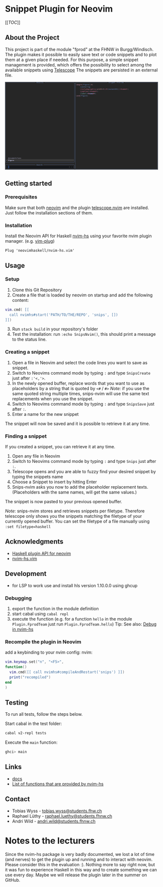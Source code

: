 # Snippet Plugin for Neovim

[[_TOC_]]

## About the Project
This project is part of the module "fprod" at the FHNW in Burgg/Windisch.
The plugin makes it possible to easily save text or code snippets and to plot 
them at a given place if needed. 
For this purpose, a simple snippet management is provided, 
which offers the possibility to select among the available snippets using [Telescope](https://github.com/nvim-telescope/telescope.nvim)
The snippets are persisted in an external file.

![screenshot](./screenshot.png)

## Getting started

### Prerequisites

Make sure that both [neovim](https://neovim.io/) and the plugin [telescope.nvim](https://github.com/nvim-telescope/telescope.nvim#installation) are installed.
Just follow the installation sections of them.

### Installation

Install the Neovim API for Haskell [nvim-hs](https://github.com/neovimhaskell/nvim-hs) using your favorite nvim plugin manager. (e.g. [vim-plug](https://github.com/junegunn/vim-plug))

```vimL
Plug 'neovimhaskell/nvim-hs.vim'
```

## Usage
### Setup
1. Clone this Git Repository
2. Create a file that is loaded by neovim on startup and add the following content:
```lua
vim.cmd( [[ 
  call nvimhs#start('PATH/TO/THE/REPO', 'snips', []) 
]])
```
3. Run `stack build` in your repository's folder
4. Test the installation: run `:echo SnipsNvim()`, this should print a message to the status line.

### Creating a snippet
1. Open a file in Neovim and select the code lines you want to save as snippet.
2. Switch to Neovims command mode by typing `:` and type `SnipsCreate` just after `:'<,'>`.
3. In the newly opened buffer, replace words that you want to use as placeholders by a string that is quoted by `<#` / `#>`
    _Note:_ if you use the same quoted string multiple times, snips-nvim will use the same text replacements when you use the snippet.
4. Switch to Neovims command mode by typing `:` and type `SnipsSave` just after `:`.
5. Enter a name for the new snippet

The snippet will now be saved and it is possible to retrieve it at any time.

### Finding a snippet
If you created a snippet, you can retrieve it at any time.
1. Open any file in Neovim
2. Switch to Neovims command mode by typing `:` and type `Snips` just after `:`.
3. Telescope opens and you are able to fuzzy find your desired snippet by typing the snippets name
4. Choose a Snippet to insert by hitting Enter
5. Snips-nvim asks you now to add the placeholder replacement texts. (Placeholders with the same names, will get the same values.)

The snippet is now pasted to your previous opened buffer.

_Note_: snips-nvim stores and retrieves snippets per filetype. Therefore telescope only shows you the snippets matching the filetype of your currently opened buffer. You can set the filetype of a file manually using `:set filetype=haskell`

## Acknowledgments
* [Haskell plugin API for neovim](https://hackage.haskell.org/package/nvim-hs)
* [nvim-hs.vim](https://github.com/neovimhaskell/nvim-hs.vim)

## Development
- for LSP to work use and install hls version 1.10.0.0 using ghcup

### Debugging
1. export the function in the module definition
2. start cabal using `cabal repl`
3. execute the function (e.g. for a function `hello` in the module `Plugin.FprodTeam` just run `Plugin.FprodTeam.hello`)
Tip: See also: [Debug in nvim-hs](https://hackage.haskell.org/package/nvim-hs-0.2.4/docs/Neovim-Debug.html#v:debug)

### Recompile the plugin in Neovim
add a keybinding to your nvim config:
  nvim: 
  ```lua
vim.keymap.set("n", "<F5>",
  function()
    vim.cmd([[ call nvimhs#compileAndRestart('snips') ]])
    print("recompiled")
  end
)
```

## Testing
To run all tests, follow the steps below.

Start cabal in the test folder:
```sh
cabal v2-repl tests
```
Execute the `main` function:
```sh
ghci> main
```

## Links
* [docs](https://hackage.haskell.org/package/nvim-hs-2.1.0.4)
* [List of functions that are provided by nvim-hs](https://hackage.haskell.org/package/nvim-hs-2.1.0.4/docs/Neovim-API-Text.html#v:vim_command_output)

## Contact
- Tobias Wyss - tobias.wyss@students.fhw.ch
- Raphael Lüthy - raphael.luethy@students.fhnw.ch
- Andri Wild - andri.wild@students.fhnw.ch 

# Notes to the lecturers
Since the nvim-hs package is very badly documented, we lost a lot of time (and nerves) to get the plugin up and running and to interact with neovim. Please consider this in the evaluation :).
Nothing more to say right now, but it was fun to experience Haskell in this way and to create something we can use every day. Maybe we will release the plugin later in the summer on GitHub.

